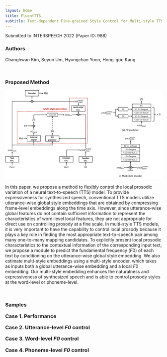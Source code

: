 ```yaml
---
layout: home
title: FluentTTS
subtitle: Text-dependent Fine-grained Style Control for Multi-style TTS
---
```


Submitted to INTERSPEECH 2022 (Paper ID: 988)

<h3>Authors
</h3>

Changhwan Kim, Seyun Um, Hyungchan Yoon, Hong-goo Kang

<br />

<h3>Proposed Method

</h3>

<img src="./assets/img/unified_fig.png">

In this paper, we propose a method to flexibly control the local prosodic variation of a neural text-to-speech (TTS) model. To provide expressiveness for synthesized speech, conventional TTS models utilize utterance-wise global style embeddings that are obtained by compressing frame-level embeddings along the time axis. However, since utterance-wise global features do not contain sufficient information to represent the characteristics of word-level local features, they are not appropriate for direct use on controlling prosody at a fine scale. 
In multi-style TTS models, it is very important to have the capability to control local prosody because it plays a key role in finding the most appropriate text-to-speech pair among many one-to-many mapping candidates.
To explicitly present local prosodic characteristics to the contextual information of the corresponding input text, we propose a module to predict the fundamental frequency ($F0$) of each text by conditioning on the utterance-wise global style embedding.
We also estimate multi-style embeddings using a multi-style encoder, which takes as inputs both a global utterance-wise embedding and a local $F0$ embedding.
Our multi-style embedding enhances the naturalness and expressiveness of synthesized speech and is able to control prosody styles at the word-level or phoneme-level.

<br />

<h3>Samples

**Case 1. Performance**



**Case 2. Utterance-level _F0_ control**



**Case 3. Word-level _F0_ control**



**Case 4. Phoneme-level _F0_ control**




